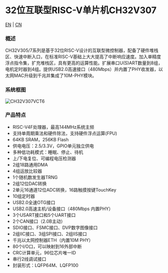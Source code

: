 # 32位互联型RISC-V单片机CH32V307

[EN](README-EN.md) | [CN](README.md)

### 概述

CH32V305/7系列是基于32位RISC-V设计的互联型微控制器，配备了硬件堆栈区、快速中断入口，在标准RISC-V基础上大大提高了中断响应速度。加入单精度浮点指令集，扩充堆栈区，具有更高的运算性能。扩展串口U(S)ART数量到8组，电机定时器到4组。提供USB2.0高速接口（480Mbps）并内置了PHY收发器，以太网MAC升级到千兆并集成了10M-PHY模块。

### 系统框图

![CH32V307VCT6](https://github.com/openwch/ch32v307/raw/main/image/frame.jpg)

### 产品特点

- RISC-V4F处理器，最高144MHz系统主频
- 支持单周期乘法和硬件除法，支持硬件浮点运算(FPU)
- 64KB SRAM，256KB Flash
- 供电电压：2.5/3.3V，GPIO单元独立供电
- 多种低功耗模式：睡眠、停止、待机
- 上/下电复位、可编程电压检测器
- 2组18路通用DMA
- 4组运放比较器
- 1个随机数发生器TRNG
- 2组12位DAC转换
- 2单元16通道12位ADC转换，16路触摸按键TouchKey
- 10组定时器
- USB2.0全速OTG接口
- USB2.0高速主机/设备接口（480Mbps 内置PHY）
- 3个USART接口和5个UART接口
- 2个CAN接口（2.0B主动）
- SDIO接口、FSMC接口、DVP数字图像接口
- 2组IIC接口、3组SPI接口、2组IIS接口
- 千兆以太网控制器ETH（内置10M PHY）
- 80个I/O口，可以映射到16外部中断
- CRC计算单元，96位芯片唯一ID
- 串行2线调试接口
- 封装形式：LQFP64M、LQFP100
